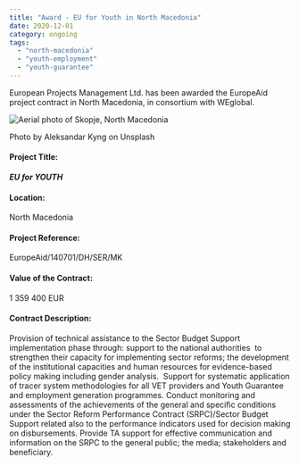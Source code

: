 ```yaml
---
title: "Award - EU for Youth in North Macedonia"
date: 2020-12-01
category: ongoing
tags: 
  - "north-macedonia"
  - "youth-employment"
  - "youth-guarantee"
---
```


European Projects Management Ltd. has been awarded the EuropeAid project contract in North Macedonia, in consortium with WEglobal.

![Aerial photo of Skopje, North Macedonia](images/aleksandar-kyng-h5kVNpuUIco-unsplash-1-e1596531193849-1024x425.jpg)

Photo by Aleksandar Kyng on Unsplash

#### Project Title:

**_EU for YOUTH_**

#### Location:

North Macedonia

#### Project Reference:

EuropeAid/140701/DH/SER/MK

#### Value of the Contract:

1 359 400 EUR

#### Contract Description:

Provision of technical assistance to the Sector Budget Support implementation phase through: support to the national authorities  to strengthen their capacity for implementing sector reforms; the development of the institutional capacities and human resources for evidence-based policy making including gender analysis.  Support for systematic application of tracer system methodologies for all VET providers and Youth Guarantee and employment generation programmes. Conduct monitoring and assessments of the achievements of the general and specific conditions under the Sector Reform Performance Contract (SRPC)/Sector Budget Support related also to the performance indicators used for decision making on disbursements. Provide TA support for effective communication and information on the SRPC to the general public; the media; stakeholders and beneficiary.

